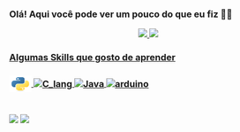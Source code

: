 ### Olá! Aqui você pode ver um pouco do que eu fiz 👨‍💻

<div align="center">
  <a href="https://github.com/ErickGLopes">
  <img height="180px" src="https://github-readme-stats.vercel.app/api?username=ErickGLopes&show_icons=true&theme=dark&count_private=true"/>
  <img height="180px" src="https://github-readme-stats.vercel.app/api/top-langs/?username=ErickGLopes&layout=compact&langs_count=7&theme=dark&count_private=true"/>
</div>
<h3>Algumas Skills que gosto de aprender<h3/>
<div style="display: inline_block">
  <img align="center" alt="Python" height="30" width="40" src="https://raw.githubusercontent.com/devicons/devicon/master/icons/python/python-original.svg">
  <img align="center" alt="C_lang" height="30" width="40" src="https://cdn.jsdelivr.net/gh/devicons/devicon/icons/c/c-original.svg">
  <img align="center" alt="Java" height="30" width="40" src="https://cdn.jsdelivr.net/gh/devicons/devicon/icons/java/java-plain.svg">
  <img align="center" alt="arduino" height="30" width="40" src="https://cdn.jsdelivr.net/gh/devicons/devicon/icons/arduino/arduino-original.svg">
</div>
<br><br>
<div> 
  <a href="mailto:erickgabri210@gmail.com"><img src="https://img.shields.io/badge/-Gmail-%23333?style=for-the-badge&logo=gmail&logoColor=white" target="_blank"></a>
  <a href="https://www.linkedin.com/in/erickglopes/" target="_blank"><img src="https://img.shields.io/badge/-LinkedIn-%230077B5?style=for-the-badge&logo=linkedin&logoColor=white" target="_blank"></a> 
</div>
